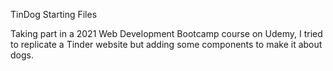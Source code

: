 TinDog Starting Files

Taking part in a 2021 Web Development Bootcamp course on Udemy, I tried to replicate a Tinder website but adding some components to make it about dogs.
